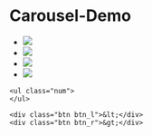 # Carousel-Demo
<!DOCTYPE html>
<html xmlns="http://www.w3.org/1999/xhtml">
<head>
<meta http-equiv="Content-Type" content="text/html; charset=utf-8" />
<title>轮播</title>
<link rel="stylesheet" type="text/css" href="css/css.css"/>
<script type="text/javascript" src="js/jquery-1.12.0.min.js"></script>
<script type="text/javascript">

$(function(){
	
	var i=0;
	var clone=$(".banner .img li").first().clone();
	$(".banner .img").append(clone);	
	var size=$(".banner .img li").size();	
	for(var j=0;j<size-1;j++){
		$(".banner .num").append("<li></li>");
	}
	$(".banner .num li").first().addClass("on");
	
	
	/*鼠标划入圆点*/
	$(".banner .num li").hover(function(){
		var index=$(this).index();
		i=index;
		$(".banner .img").stop().animate({left:-index*550},500)	
		$(this).addClass("on").siblings().removeClass("on")		
	})
	
	
	/*自动轮播*/
	var t=setInterval(function(){
		i++;
		move()
	},2000)
	
	
	/*对banner定时器的操作*/
	$(".banner").hover(function(){
		clearInterval(t);
	},function(){
		t=setInterval(function(){
			i++;
			move()
		},2000)
	})
	
	
	/*向左的按钮*/
	$(".banner .btn_l").click(function(){
		i++
		move();	
	})
	
	
	/*向右的按钮*/
	$(".banner .btn_r").click(function(){
		i--
		move()				
	})
		
	
	function move(){
		
		if(i==size){
			$(".banner  .img").css({left:0})			
			i=1;
		}
		
		
		if(i==-1){
			$(".banner .img").css({left:-(size-1)*550})
			i=size-2;
		}
		
		$(".banner .img").stop().animate({left:-i*550},500)	
		
		if(i==size-1){
			$(".banner .num li").eq(0).addClass("on").siblings().removeClass("on")	
		}else{		
			$(".banner .num li").eq(i).addClass("on").siblings().removeClass("on")	
		}
		
			
	}	
	
})

</script>
</head>

<body>
<div class="banner">
	<ul class="img">
    	<li><a href="#"><img src="images/1.jpg"></a></li>
        <li><a href="#"><img src="images/2.jpg"></a></li>
        <li><a href="#"><img src="images/3.jpg"></a></li>
        <li><a href="#"><img src="images/4.jpg"></a></li>
    </ul>
    
    <ul class="num">    	
    </ul>
    
    <div class="btn btn_l">&lt;</div>
    <div class="btn btn_r">&gt;</div>

</div>

</body>
</html>
